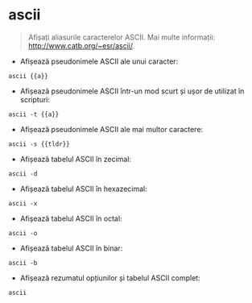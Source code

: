 # ascii

> Afișați aliasurile caracterelor ASCII.
> Mai multe informații: <http://www.catb.org/~esr/ascii/>.

- Afișează pseudonimele ASCII ale unui caracter:

`ascii {{a}}`

- Afișează pseudonimele ASCII într-un mod scurt și ușor de utilizat în scripturi:

`ascii -t {{a}}`

- Afișează pseudonimele ASCII ale mai multor caractere:

`ascii -s {{tldr}}`

- Afișează tabelul ASCII în zecimal:

`ascii -d`

- Afișează tabelul ASCII în hexazecimal:

`ascii -x`

- Afișează tabelul ASCII în octal:

`ascii -o`

- Afișează tabelul ASCII în binar:

`ascii -b`

- Afișează rezumatul opțiunilor și tabelul ASCII complet:

`ascii`

